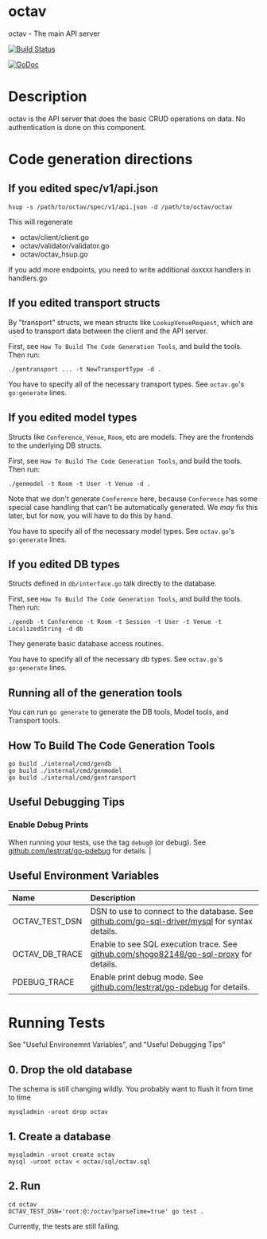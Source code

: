 # octav

octav - The main API server

[![Build Status](https://travis-ci.org/builderscon/octav.svg?branch=master)](https://travis-ci.org/builderscon/octav)

[![GoDoc](https://godoc.org/github.com/builderscon/octav/octav?status.svg)](https://godoc.org/github.com/builderscon/octav/octav)

# Description

octav is the API server that does the basic CRUD operations on data.
No authentication is done on this component.

# Code generation directions

## If you edited spec/v1/api.json

```
hsup -s /path/to/octav/spec/v1/api.json -d /path/to/octav/octav
```

This will regenerate 

* octav/client/client.go
* octav/validator/validator.go
* octav/octav_hsup.go

If you add more endpoints, you need to write additional `doXXXX` handlers in handlers.go

## If you edited transport structs

By "transport" structs, we mean structs like `LookupVenueRequest`, which are used to transport data between the client and the API server.

First, see `How To Build The Code Generation Tools`, and build the tools.
Then run:

```
./gentransport ... -t NewTransportType -d .
```

You have to specify all of the necessary transport types. See `octav.go`'s `go:generate` lines.



## If you edited model types

Structs like `Conference`, `Venue`, `Room`, etc are models. They are the frontends to the underlying DB structs.

First, see `How To Build The Code Generation Tools`, and build the tools.
Then run:

```
./genmodel -t Room -t User -t Venue -d .
```

Note that we don't generate `Conference` here, because `Conference` has some special case handling that can't be automatically generated. We *may* fix this later, but for now, you will have to do this by hand.

You have to specify all of the necessary model types. See `octav.go`'s `go:generate` lines.

## If you edited DB types

Structs defined in `db/interface.go` talk directly to the database.

First, see `How To Build The Code Generation Tools`, and build the tools.
Then run:

```
./gendb -t Conference -t Room -t Session -t User -t Venue -t LocalizedString -d db
```

They generate basic database access routines.

You have to specify all of the necessary db types. See `octav.go`'s `go:generate` lines.

## Running all of the generation tools

You can run `go generate` to generate the DB tools, Model tools, and Transport tools.

## How To Build The Code Generation Tools

```
go build ./internal/cmd/gendb
go build ./internal/cmd/genmodel
go build ./internal/cmd/gentransport
```

## Useful Debugging Tips

### Enable Debug Prints

When running your tests, use the tag `debug0` (or debug). See [github.com/lestrrat/go-pdebug](https://github.com/lestrrat/go-pdebug) for details. |

## Useful Environment Variables

| Name | Description |
|:-----|:------------|
|OCTAV_TEST_DSN | DSN to use to connect to the database. See [github.com/go-sql-driver/mysql](https://github.com/go-sql-driver/mysql) for syntax details. |
|OCTAV_DB_TRACE | Enable to see SQL execution trace. See [github.com/shogo82148/go-sql-proxy](https://github.com/shogo82148/go-sql-proxy) for details. |
|PDEBUG_TRACE | Enable print debug mode. See [github.com/lestrrat/go-pdebug](https://github.com/lestrrat/go-pdebug) for details. |


# Running Tests

See "Useful Environemnt Variables", and "Useful Debugging Tips"

## 0. Drop the old database

The schema is still changing wildly. You probably want to flush it from
time to time

```
mysqladmin -uroot drop octav
```

## 1. Create a database

```
mysqladmin -uroot create octav
mysql -uroot octav < octav/sql/octav.sql
```

## 2. Run

```
cd octav
OCTAV_TEST_DSN='root:@:/octav?parseTime=true' go test .
```

Currently, the tests are still failing.

